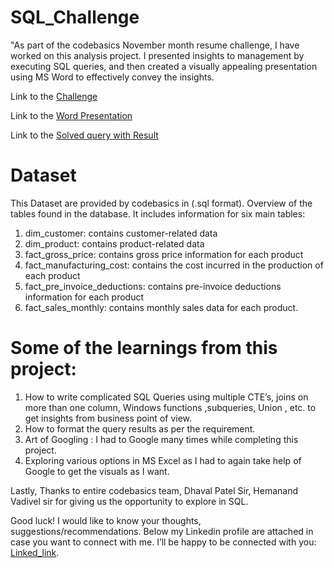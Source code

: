 # SQL_Challenge

"As part of the codebasics November month resume challenge, I have worked on this analysis project. I presented insights to management by executing SQL queries, and then created a visually appealing presentation using MS Word to effectively convey the insights.

Link to the [Challenge](https://codebasics.io/challenge/codebasics-resume-project-challenge)

Link to the [Word Presentation](https://github.com/surajmishra09/SQL_Project/blob/main/Presentation%20for%20Atliq%20Hardware%20Managment.pdf)

Link to the [Solved query with Result](https://github.com/surajmishra09/SQL_Project/blob/main/Solved_Queries_with_result_Codebasics_SQL_Challenge.txt)

# Dataset
This Dataset are provided by codebasics in (.sql format). Overview of the tables found in the database. It includes information for six main tables:

1. dim_customer: contains customer-related data
2. dim_product: contains product-related data
3. fact_gross_price: contains gross price information for each product
4. fact_manufacturing_cost: contains the cost incurred in the production of each product
5. fact_pre_invoice_deductions: contains pre-invoice deductions information for each product
6. fact_sales_monthly: contains monthly sales data for each product.


# Some of the learnings from this project:
1.    How to write complicated SQL Queries using multiple CTE’s, joins on more than one column, Windows functions ,subqueries, Union , etc. to get insights from business point of view.
2.    How to format the query results as per the requirement.
3.    Art of Googling : I had to Google many times while completing this project.
4.    Exploring various options in MS Excel as I had to again take help of Google to get the visuals as I want.
 
Lastly, Thanks to entire codebasics team, Dhaval Patel Sir, Hemanand Vadivel sir for giving us the opportunity to explore in SQL.

Good luck! I would like to know your thoughts, suggestions/recommendations. Below my Linkedin profile are attached in case you want to connect with me. I’ll be happy to be connected with you: [Linked_link](https://www.linkedin.com/in/suraj-mishra-1a85aa222/).
